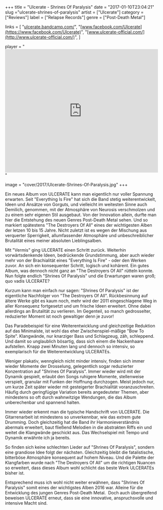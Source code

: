 +++
title = "Ulcerate - Shrines Of Paralysis"
date = "2017-01-10T23:04:21"
slug ="ulcerate-shrines-of-paralysis"
artist = ["Ulcerate"]
category = ["Reviews"]
label = ["Relapse Records"]
genre = ["Post-Death Metal"]

links = [
    "[ulcerate.bandcamp.com/](https://ulcerate.bandcamp.com/)",
    "[www.facebook.com/Ulcerate](https://www.facebook.com/Ulcerate)",
    "[www.ulcerate-official.com/](http://www.ulcerate-official.com/)",
]

player = "<iframe style='border: 0; width: 100%; height: 406px;' src='https://bandcamp.com/EmbeddedPlayer/album=3550011887/size=large/bgcol=333333/linkcol=ffffff/artwork=none/transparent=true/' ></iframe>"

image = "cover/2017/Ulcerate-Shrines-Of-Paralysis.jpg"
+++

Ein neues Album von ULCERATE kann man eigentlich nur voller Spannung erwarten. Seit "Everything Is Fire" hat sich die Band stetig weiterentwickelt, Ideen und Ansätze von Gorguts, und vielleicht im weitesten Sinne auch Demilich, genommen, mit der Atmosphäre von Neurosis verschmolzen und zu einem sehr eigenen Stil ausgebaut. Von der Innovation allein, durfte man hier die Entstehung des neuen Genres Post-Death Metal sehen. Und so markiert spätestens "The Destroyers Of All" eines der wichtigesten Alben der letzen 10 bis 15 Jahre. Nicht zuletzt ist es wegen der Mischung aus verquerter Sperrigkeit, allumfassender Atmosphäre und unbeschreiblicher Brutalität eines meiner absoluten Lieblingsalben.

Mit "Vermis" ging ULCERATE einen Schritt zurück. Weiterhin vorwärtsdenkende Ideen, bedrückende Grundstimmung, aber auch wieder mehr von der Brachialität eines "Everything Is Fire" - oder den Werken zuvor. An sich ein konsequenter Schritt, logisch und kohärent. Ein gutes Album, was dennoch nicht ganz an "The Destroyers Of All" rütteln konnte. Nun folgte endlich "Shrines Of Paralysis" und die Erwartungen waren groß; quo vadis ULCERATE?

Kurzum kann man einfach nur sagen: "Shrines Of Paralysis" ist der eigentliche Nachfolger von "The Destroyers Of All". Rückbesinnung auf ältere Werke gibt es kaum noch, mehr wird der 2011 eingeschlagene Weg in aller Konsequenz fortgesetzt und um frische Ideen erweitert. Ohne dabei allerdings an Brutalität zu verlieren. Im Gegenteil, so manch gedrosselter, reduzierter Moment ist noch gewaltiger denn je zuvor!

Das Paradebeispiel für eine Weiterentwicklung und gleichzeitige Reduktion auf das Minimalste, ist wohl das eher Zwischenspiel-mäßige "Bow To Spite". Klangwände, nur knarziger Bass und Schlagzeug, zäh, schleppend. Und damit so unglaublich bösartig, dass sich einem die Nackenhaare aufstellen. Knapp zwei Minuten lang und dennoch so intensiv, so exemplarisch für die Weiterentwicklung ULCERATEs.

Weniger plakativ, wenngleich nicht minder intensiv, finden sich immer wieder Momente der Drosselung, gelegentlich sogar reduzierter Konzentration auf "Shrines Of Paralysis". Immer wieder wird mit der Dynamik gespielt, erlaubt den Songs ruhigere Momente, stellenweise verspielt, granular mit Funken der Hoffnung durchzogen. Meist jedoch nur, um kurze Zeit später wieder mit gesteigerter Brachialität voranzuschreiten. Häufig durch geringfügige Variation bereits angedeuteter Themen, aber mindestens so oft durch wahnwitzige Wendungen, die das Album unberechenbar und spannend halten.

Immer wieder erkennt man die typische Handschrift von ULCERATE. Die Gitarrenarbeit ist mindestens so unverkennbar, wie das extrem gute Drumming. Doch gleichzeitig hat die Band ihr Harmonieverständnis abermals erweitert, baut fließend Melodien in die abstrakten Riffs ein und weitet die Klangwände geschickt aus. Das Wechselspiel mit Tempo und Dynamik erwähnte ich ja bereits.

So finden sich keine schlechten Lieder auf "Shrines Of Paralysis", sondern eine grandiose Idee folgt der nächsten. Gleichzeitig bleibt die fatalistische, bitterböse Atmosphäre konsequent auf hohem Niveau. Und die Palette der Klangfarben wurde nach "The Destroyers Of All" um die richtigen Nuancen so erweitert, dass dieses Album wohl schlicht das beste Werk ULCERATEs bisher ist.

Entsprechend muss ich wohl nicht weiter erwähnen, dass "Shrines Of Paralysis" somit eines der wichtigstes Alben 2016 war. Alleine für die Entwicklung des jungen Genres Post-Death Metal.  Doch auch übergreifend beweisen ULCERATE erneut, dass sie eine innovative, anspruchsvolle und intensive Macht sind.
